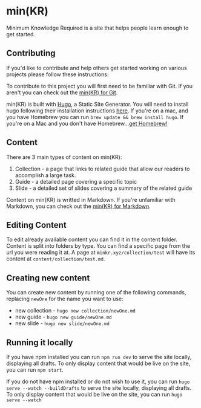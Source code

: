 # min(KR)

Minimum Knowledge Required is a site that helps people learn
enough to get started.


## Contributing

If you'd like to contribute and help others get started
working on various projects please follow these instructions:

To contribute to this project you will first need to be
familiar with Git. If you aren't you can check out the [min(KR)
for Git](http://minkr.xyz/guide/git).

min(KR) is built with [Hugo](https://gohugo.io), a Static
Site Generator. You will need to install hugo following their
installation instructions [here](https://gohugo.io/overview/installing/). If you're on a mac, and
you have Homebrew you can run `brew update && brew install hugo`. If
you're on a Mac and you don't have Homebrew...[get Homebrew!](http://brew.sh/)

## Content

There are 3 main types of content on min(KR):

1. Collection - a page that links to related guide that allow our readers to accomplish a large task.
1. Guide - a detailed page covering a specific topic
1. Slide - a detailed set of slides covering a summary of the related guide

Content on min(KR) is writted in Markdown. If you're unfamiliar with
Markdown, you can check out the [min(KR) for Markdown](http://minkr.xyz/guide/markdown).

## Editing Content

To edit already available content you can find it in the content folder.
Content is split into folders by type. You can find a specific page from the url
you were reading it at. A page at `minkr.xyz/collection/test` will  have its
content at `content/collection/test.md`.

## Creating new content

You can create new content by running one of the following commands,
replacing `newOne` for the name you want to use:

* new collection - `hugo new collection/newOne.md`
* new guide - `hugo new guide/newOne.md`
* new slide - `hugo new slide/newOne.md`

## Running it locally

If you have npm installed you can run `npm run dev` to serve the site locally,
displaying all drafts. To only display content that would be live on the site,
you can run `npm start`.

If you do not have npm installed or do not wish to use it, you can run 
`hugo serve --watch --buildDrafts` to serve the site locally, displaying all
drafts. To only display content that would be live on the site, you can run
`hugo serve --watch`